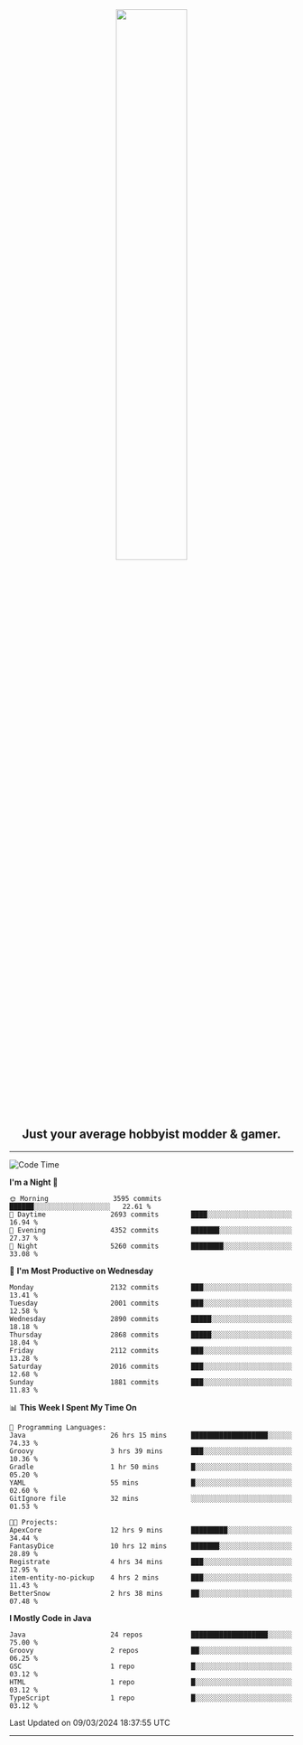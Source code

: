 <div align="center">
  <a href="https://apexmodder.xyz/"><img width="50%" height="50%" src="https://i.imgur.com/pc4HkGz.png"></a>
</div>
<h2 align="center">Just your average hobbyist modder & gamer.</h2>

---

<!--START_SECTION:waka-->
![Code Time](http://img.shields.io/badge/Code%20Time-856%20hrs%2043%20mins-blue)

**I'm a Night 🦉** 

```text
🌞 Morning                3595 commits        ██████░░░░░░░░░░░░░░░░░░░   22.61 % 
🌆 Daytime                2693 commits        ████░░░░░░░░░░░░░░░░░░░░░   16.94 % 
🌃 Evening                4352 commits        ███████░░░░░░░░░░░░░░░░░░   27.37 % 
🌙 Night                  5260 commits        ████████░░░░░░░░░░░░░░░░░   33.08 % 
```
📅 **I'm Most Productive on Wednesday** 

```text
Monday                   2132 commits        ███░░░░░░░░░░░░░░░░░░░░░░   13.41 % 
Tuesday                  2001 commits        ███░░░░░░░░░░░░░░░░░░░░░░   12.58 % 
Wednesday                2890 commits        █████░░░░░░░░░░░░░░░░░░░░   18.18 % 
Thursday                 2868 commits        █████░░░░░░░░░░░░░░░░░░░░   18.04 % 
Friday                   2112 commits        ███░░░░░░░░░░░░░░░░░░░░░░   13.28 % 
Saturday                 2016 commits        ███░░░░░░░░░░░░░░░░░░░░░░   12.68 % 
Sunday                   1881 commits        ███░░░░░░░░░░░░░░░░░░░░░░   11.83 % 
```


📊 **This Week I Spent My Time On** 

```text
💬 Programming Languages: 
Java                     26 hrs 15 mins      ███████████████████░░░░░░   74.33 % 
Groovy                   3 hrs 39 mins       ███░░░░░░░░░░░░░░░░░░░░░░   10.36 % 
Gradle                   1 hr 50 mins        █░░░░░░░░░░░░░░░░░░░░░░░░   05.20 % 
YAML                     55 mins             █░░░░░░░░░░░░░░░░░░░░░░░░   02.60 % 
GitIgnore file           32 mins             ░░░░░░░░░░░░░░░░░░░░░░░░░   01.53 % 

🐱‍💻 Projects: 
ApexCore                 12 hrs 9 mins       █████████░░░░░░░░░░░░░░░░   34.44 % 
FantasyDice              10 hrs 12 mins      ███████░░░░░░░░░░░░░░░░░░   28.89 % 
Registrate               4 hrs 34 mins       ███░░░░░░░░░░░░░░░░░░░░░░   12.95 % 
item-entity-no-pickup    4 hrs 2 mins        ███░░░░░░░░░░░░░░░░░░░░░░   11.43 % 
BetterSnow               2 hrs 38 mins       ██░░░░░░░░░░░░░░░░░░░░░░░   07.48 % 
```

**I Mostly Code in Java** 

```text
Java                     24 repos            ███████████████████░░░░░░   75.00 % 
Groovy                   2 repos             ██░░░░░░░░░░░░░░░░░░░░░░░   06.25 % 
GSC                      1 repo              █░░░░░░░░░░░░░░░░░░░░░░░░   03.12 % 
HTML                     1 repo              █░░░░░░░░░░░░░░░░░░░░░░░░   03.12 % 
TypeScript               1 repo              █░░░░░░░░░░░░░░░░░░░░░░░░   03.12 % 
```




 Last Updated on 09/03/2024 18:37:55 UTC
<!--END_SECTION:waka-->

---
